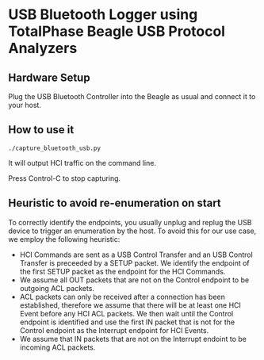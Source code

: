 # USB Bluetooth Logger using TotalPhase Beagle USB Protocol Analyzers

## Hardware Setup

Plug the USB Bluetooth Controller into the Beagle as usual and connect it to your host.

## How to use it

	./capture_bluetooth_usb.py

It will output HCI traffic on the command line. 

Press Control-C to stop capturing. 

## Heuristic to avoid re-enumeration on start

To correctly identify the endpoints, you usually unplug and replug the USB device to trigger an enumeration by the host. To avoid this for our use case, we employ the following heuristic:
- HCI Commands are sent as a USB Control Transfer and an USB Control Transfer is preceeded by a SETUP packet. We identify the endpoint of the first SETUP packet as the endpoint for the HCI Commands.
- We assume all OUT packets that are not on the Control endpoint to be outgoing ACL packets.
- ACL packets can only be received after a connection has been established, therefore we assume that there will be at least one HCI Event before any HCI ACL packets. We then wait until the Control endpoint is identified and use the first IN packet that is not for the Control endpoint as the Interrupt endpoint for HCI Events. 
- We assume that IN packets that are not on the Interrupt endoint to be incoming ACL packets.





